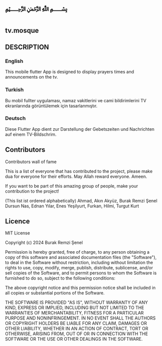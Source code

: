 # ﷽

## tv.mosque

## DESCRIPTION

### English

This mobile flutter App is designed to display prayers times and announcements on the tv.

### Turkish

Bu mobil fullter uygulaması, namaz vakitlerini ve cami bildirimlerini TV ekranlarında görüntülemek için tasarlanmıştır.

### Deutsch

Diese Flutter App dient zur Darstellung der Gebetszeiten und Nachrichten auf einem TV-Bildschrim.

## Contributors

Contributors wall of fame

This is a list of everyone that has contributed to the project, please make dua for everyone for their efforts. 
May Allah reward everyone. Ameen.

If you want to be part of this amazing group of people, make your contribution to the project!

(This list ist ordered alphabetically)
Ahmad,
Akın Akyüz,
Burak Remzi Şenel
Dursun Nas,
Ednan Yılar,
Enes Yeşilyurt,
Furkan,
Hilmi,
Turgut Kurt

## Licence

MIT License

Copyright (c) 2024 Burak Remzi Şenel

Permission is hereby granted, free of charge, to any person obtaining a copy
of this software and associated documentation files (the "Software"), to deal
in the Software without restriction, including without limitation the rights
to use, copy, modify, merge, publish, distribute, sublicense, and/or sell
copies of the Software, and to permit persons to whom the Software is
furnished to do so, subject to the following conditions:

The above copyright notice and this permission notice shall be included in all
copies or substantial portions of the Software.

THE SOFTWARE IS PROVIDED "AS IS", WITHOUT WARRANTY OF ANY KIND, EXPRESS OR
IMPLIED, INCLUDING BUT NOT LIMITED TO THE WARRANTIES OF MERCHANTABILITY,
FITNESS FOR A PARTICULAR PURPOSE AND NONINFRINGEMENT. IN NO EVENT SHALL THE
AUTHORS OR COPYRIGHT HOLDERS BE LIABLE FOR ANY CLAIM, DAMAGES OR OTHER
LIABILITY, WHETHER IN AN ACTION OF CONTRACT, TORT OR OTHERWISE, ARISING FROM,
OUT OF OR IN CONNECTION WITH THE SOFTWARE OR THE USE OR OTHER DEALINGS IN THE
SOFTWARE.